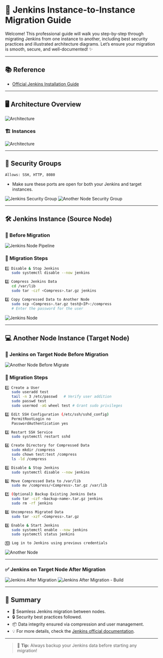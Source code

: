 # 🚀 Jenkins Instance-to-Instance Migration Guide

Welcome! This professional guide will walk you step-by-step through migrating Jenkins from one instance to another, including best security practices and illustrated architecture diagrams. Let’s ensure your migration is smooth, secure, and well-documented! ✨

---

## 📚 Reference

- [Official Jenkins Installation Guide](https://www.jenkins.io/doc/tutorials/tutorial-for-installing-jenkins-on-AWS/#sidebar-content)

---

## 🖥️ Architecture Overview

![Architecture](./assets/Migrate.png)

### 🏗️ Instances

![Architecture](./assets/2-instances.png)

---

## 🔐 Security Groups

```bash
Allows: SSH, HTTP, 8080
```
- Make sure these ports are open for both your Jenkins and target instances.

![Jenkins Security Group](./assets/SG-Jenkins.png)
![Another Node Security Group](./assets/SG-another-node.png)

---

## 🛠️ Jenkins Instance (Source Node)

### 🏁 Before Migration

![Jenkins Node Pipeline](./assets/jenkins-node-pipeline.png)

### 📝 Migration Steps

```bash
1️⃣ Disable & Stop Jenkins
   sudo systemctl disable --now jenkins

2️⃣ Compress Jenkins Data
   cd /var/lib
   sudo tar -czf <Compress>.tar.gz jenkins

3️⃣ Copy Compressed Data to Another Node
   sudo scp <Compress>.tar.gz test@<IP>:/compress
   # Enter the password for the user
```

![Jenkins Node](./assets/Jenkins-Node.png)

---

## 💻 Another Node Instance (Target Node)

### 🛑 Jenkins on Target Node Before Migration

![Another Node Before Migrate](./assets/another-node-before-migrate.png)

### 📝 Migration Steps

```bash
1️⃣ Create a User
   sudo useradd test
   tail -n 3 /etc/passwd   # Verify user addition
   sudo passwd test
   sudo usermod -aG wheel test # Grant sudo privileges

2️⃣ Edit SSH Configuration (/etc/ssh/sshd_config)
   PermitRootLogin no
   PasswordAuthentication yes

3️⃣ Restart SSH Service
   sudo systemctl restart sshd 

4️⃣ Create Directory for Compressed Data
   sudo mkdir /compress
   sudo chown test:test /compress
   ls -ld /compress

5️⃣ Disable & Stop Jenkins
   sudo systemctl disable --now jenkins

6️⃣ Move Compressed Data to /var/lib
   sudo mv /compress/<Compress>.tar.gz /var/lib

7️⃣ (Optional) Backup Existing Jenkins Data
   sudo tar -czf <backup-name>.tar.gz jenkins
   sudo rm -rf jenkins

8️⃣ Uncompress Migrated Data
   sudo tar -xzf <Compress>.tar.gz

9️⃣ Enable & Start Jenkins
   sudo systemctl enable --now jenkins
   sudo systemctl status jenkins

🔟 Log in to Jenkins using previous credentials
```

![Another Node](./assets/another-node.png)

---

### ✅ Jenkins on Target Node After Migration

![Jenkins After Migration](./assets/jenkins-after-migrate-to-another-node.png)
![Jenkins After Migration - Build](./assets/jenkins-after-migrate-to-another-node---Build.png)

---

## 🎯 Summary

- 🔄 Seamless Jenkins migration between nodes.
- 🔒 Security best practices followed.
- 📦 Data integrity ensured via compression and user management.
- 💡 For more details, check the [Jenkins official documentation](https://www.jenkins.io/doc/tutorials/tutorial-for-installing-jenkins-on-AWS/#sidebar-content).

---

> 🚨 **Tip:** Always backup your Jenkins data before starting any migration!